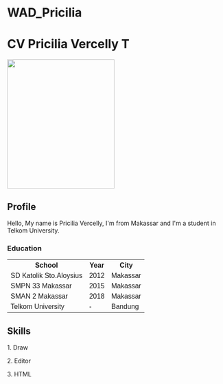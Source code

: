 # WAD_Pricilia

<!DOCTYPE html>
<html>
<head>
<title>Web Application Development</title>
</head>
<body>

<h1>CV Pricilia Vercelly T</h1>
<p></p>
<img src="file:///C:/Users/Celly/Downloads/image1.jpeg" width="250" height="300">
</body>
</html>

<h2>Profile</h2>
<p>Hello, My name is Pricilia Vercelly, I'm from Makassar and I'm a student in Telkom University.</p>

<h3>Education</h3>

<html>
<head>
<style>
table {
  font-family: arial, sans-serif;
  border-collapse: collapse;
  width: 100%;
}

td, th {
  border: 1px solid #dddddd;
  text-align: left;
  padding: 8px;
}

tr:nth-child(even) {
  background-color: #dddddd;
}
</style>
</head>
<body>

<table>
  <tr>
    <th>School</th>
    <th>Year</th>
    <th>City</th>
  </tr>
  <tr>
    <td>SD Katolik Sto.Aloysius</td>
    <td>2012</td>
    <td>Makassar</td>
  </tr>
  <tr>
    <td>SMPN 33 Makassar</td>
    <td>2015</td>
    <td>Makassar</td>
  </tr>
  <tr>
    <td>SMAN 2 Makassar</td>
    <td>2018</td>
    <td>Makassar</td>
  </tr>
  <tr>
    <td>Telkom University</td>
    <td>-</td>
    <td>Bandung</td>
  </tr>
</table>

<h2>Skills</h2>
<p>1. Draw</p>
<p>2. Editor</p>
<p>3. HTML</p>
